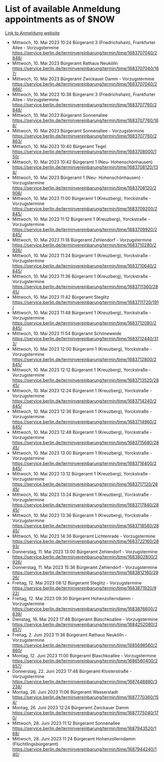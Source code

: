 # List of available Anmeldung appointments as of $NOW
[Link to Anmeldung website](https://service.berlin.de/terminvereinbarung/termin/tag.php?termin=1&anliegen[]=120686&dienstleisterlist=122210,122217,327316,122219,327312,122227,327314,122231,327346,122243,327348,122254,122252,329742,122260,329745,122262,329748,122271,327278,122273,327274,122277,327276,330436,122280,327294,122282,327290,122284,327292,122291,327270,122285,327266,122286,327264,122296,327268,150230,329760,122297,327286,122294,327284,122312,329763,122314,329775,122304,327330,122311,327334,122309,327332,317869,122281,327352,122279,329772,122283,122276,327324,122274,327326,122267,329766,122246,327318,122251,327320,122257,327322,122208,327298,122226,327300&herkunft=http%3A%2F%2Fservice.berlin.de%2Fdienstleistung%2F120686%2F)
- Mittwoch, 10. Mai 2023 10:24 Bürgeramt 3 (Friedrichshain), Frankfurter Allee - Vorzugstermine https://service.berlin.de/terminvereinbarung/termin/time/1683707040/2848/
- Mittwoch, 10. Mai 2023  Bürgeramt Rathaus Neukölln https://service.berlin.de/terminvereinbarung/termin/time/1683707040/167/
- Mittwoch, 10. Mai 2023  Bürgeramt Zwickauer Damm - Vorzugstermine https://service.berlin.de/terminvereinbarung/termin/time/1683707040/2866/
- Mittwoch, 10. Mai 2023 10:36 Bürgeramt 3 (Friedrichshain), Frankfurter Allee - Vorzugstermine https://service.berlin.de/terminvereinbarung/termin/time/1683707760/2848/
- Mittwoch, 10. Mai 2023  Bürgeramt Sonnenallee https://service.berlin.de/terminvereinbarung/termin/time/1683707760/168/
- Mittwoch, 10. Mai 2023  Bürgeramt Sonnenallee - Vorzugstermine https://service.berlin.de/terminvereinbarung/termin/time/1683707760/2863/
- Mittwoch, 10. Mai 2023 10:40 Bürgeramt Tegel https://service.berlin.de/terminvereinbarung/termin/time/1683708000/150/
- Mittwoch, 10. Mai 2023 10:42 Bürgeramt 1 (Neu- Hohenschönhausen) https://service.berlin.de/terminvereinbarung/termin/time/1683708120/134/
- Mittwoch, 10. Mai 2023  Bürgeramt 1 (Neu- Hohenschönhausen) - Vorzugstermine https://service.berlin.de/terminvereinbarung/termin/time/1683708120/2908/
- Mittwoch, 10. Mai 2023 11:00 Bürgeramt 1 (Kreuzberg), Yorckstraße - Vorzugstermine https://service.berlin.de/terminvereinbarung/termin/time/1683709200/2845/
- Mittwoch, 10. Mai 2023 11:12 Bürgeramt 1 (Kreuzberg), Yorckstraße - Vorzugstermine https://service.berlin.de/terminvereinbarung/termin/time/1683709920/2845/
- Mittwoch, 10. Mai 2023 11:18 Bürgeramt Zehlendorf - Vorzugstermine https://service.berlin.de/terminvereinbarung/termin/time/1683710280/2926/
- Mittwoch, 10. Mai 2023 11:24 Bürgeramt 1 (Kreuzberg), Yorckstraße - Vorzugstermine https://service.berlin.de/terminvereinbarung/termin/time/1683710640/2845/
- Mittwoch, 10. Mai 2023 11:36 Bürgeramt 1 (Kreuzberg), Yorckstraße - Vorzugstermine https://service.berlin.de/terminvereinbarung/termin/time/1683711360/2845/
- Mittwoch, 10. Mai 2023 11:42 Bürgeramt Steglitz https://service.berlin.de/terminvereinbarung/termin/time/1683711720/191/
- Mittwoch, 10. Mai 2023 11:48 Bürgeramt 1 (Kreuzberg), Yorckstraße - Vorzugstermine https://service.berlin.de/terminvereinbarung/termin/time/1683712080/2845/
- Mittwoch, 10. Mai 2023 11:54 Bürgeramt Schöneweide https://service.berlin.de/terminvereinbarung/termin/time/1683712440/313/
- Mittwoch, 10. Mai 2023 12:00 Bürgeramt 1 (Kreuzberg), Yorckstraße - Vorzugstermine https://service.berlin.de/terminvereinbarung/termin/time/1683712800/2845/
- Mittwoch, 10. Mai 2023 12:12 Bürgeramt 1 (Kreuzberg), Yorckstraße - Vorzugstermine https://service.berlin.de/terminvereinbarung/termin/time/1683713520/2845/
- Mittwoch, 10. Mai 2023 12:24 Bürgeramt 1 (Kreuzberg), Yorckstraße - Vorzugstermine https://service.berlin.de/terminvereinbarung/termin/time/1683714240/2845/
- Mittwoch, 10. Mai 2023 12:36 Bürgeramt 1 (Kreuzberg), Yorckstraße - Vorzugstermine https://service.berlin.de/terminvereinbarung/termin/time/1683714960/2845/
- Mittwoch, 10. Mai 2023 12:48 Bürgeramt 1 (Kreuzberg), Yorckstraße - Vorzugstermine https://service.berlin.de/terminvereinbarung/termin/time/1683715680/2845/
- Mittwoch, 10. Mai 2023 13:00 Bürgeramt 1 (Kreuzberg), Yorckstraße - Vorzugstermine https://service.berlin.de/terminvereinbarung/termin/time/1683716400/2845/
- Mittwoch, 10. Mai 2023 13:12 Bürgeramt 1 (Kreuzberg), Yorckstraße - Vorzugstermine https://service.berlin.de/terminvereinbarung/termin/time/1683717120/2845/
- Mittwoch, 10. Mai 2023 13:24 Bürgeramt 1 (Kreuzberg), Yorckstraße - Vorzugstermine https://service.berlin.de/terminvereinbarung/termin/time/1683717840/2845/
- Mittwoch, 10. Mai 2023 13:36 Bürgeramt 1 (Kreuzberg), Yorckstraße - Vorzugstermine https://service.berlin.de/terminvereinbarung/termin/time/1683718560/2845/
- Mittwoch, 10. Mai 2023 14:36 Bürgeramt Lichtenrade - Vorzugstermine https://service.berlin.de/terminvereinbarung/termin/time/1683722160/2893/
- Donnerstag, 11. Mai 2023 13:00 Bürgeramt Zehlendorf - Vorzugstermine https://service.berlin.de/terminvereinbarung/termin/time/1683802800/2926/
- Donnerstag, 11. Mai 2023 15:36 Bürgeramt Zehlendorf - Vorzugstermine https://service.berlin.de/terminvereinbarung/termin/time/1683812160/2926/
- Freitag, 12. Mai 2023 08:12 Bürgeramt Steglitz - Vorzugstermine https://service.berlin.de/terminvereinbarung/termin/time/1683871920/922/
- Freitag, 12. Mai 2023 09:30 Bürgeramt Hohenzollerndamm - Vorzugstermine https://service.berlin.de/terminvereinbarung/termin/time/1683876600/2839/
- Dienstag, 16. Mai 2023 17:48 Bürgeramt Blaschkoallee - Vorzugstermine https://service.berlin.de/terminvereinbarung/termin/time/1684252080/2857/
- Freitag, 2. Juni 2023 11:36 Bürgeramt Rathaus Neukölln - Vorzugstermine https://service.berlin.de/terminvereinbarung/termin/time/1685698560/2860/
- Montag, 12. Juni 2023 11:00 Bürgeramt Blaschkoallee - Vorzugstermine https://service.berlin.de/terminvereinbarung/termin/time/1686560400/2857/
- Donnerstag, 22. Juni 2023 17:48 Bürgeramt Klosterstraße - Vorzugstermine https://service.berlin.de/terminvereinbarung/termin/time/1687448880/3238/
- Montag, 26. Juni 2023 11:06 Bürgeramt Wasserstadt https://service.berlin.de/terminvereinbarung/termin/time/1687770360/154/
- Montag, 26. Juni 2023 12:24 Bürgeramt Zwickauer Damm https://service.berlin.de/terminvereinbarung/termin/time/1687775040/170/
- Mittwoch, 28. Juni 2023 11:12 Bürgeramt Sonnenallee https://service.berlin.de/terminvereinbarung/termin/time/1687943520/168/
- Mittwoch, 28. Juni 2023 11:24 Bürgeramt Hohenzollerndamm (Flüchtlingsbürgeramt) https://service.berlin.de/terminvereinbarung/termin/time/1687944240/140/
